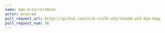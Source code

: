 ```yaml
---
name: 6pm-3-CorrectDate
actor: pconrad
pull_request_url: https://github.com/ucsb-cs156-w22/team04-w22-6pm-HappyCows/pull/56
pull_request_num: 56
---
```


